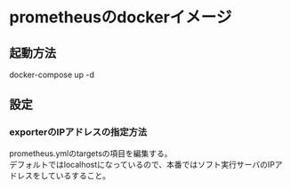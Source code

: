 # prometheusのdockerイメージ

## 起動方法
docker-compose up -d

## 設定
### exporterのIPアドレスの指定方法
prometheus.ymlのtargetsの項目を編集する。  
デフォルトではlocalhostになっているので、本番ではソフト実行サーバのIPアドレスをしているすること。